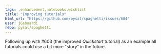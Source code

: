 ```yaml
---
tags: ,enhancement,notebooks,wishlist
title: "Improving tutorials"
html_url: "https://github.com/pysal/spaghetti/issues/604"
user: jGaboardi
repo: pysal/spaghetti
---
```


Following up with #603 (the improved *Quickstart* tutorial) as an example all tutorials could use a bit more "story" in the future. 
